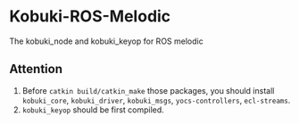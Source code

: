 # Kobuki-ROS-Melodic
The kobuki_node and kobuki_keyop for ROS melodic
## Attention
1. Before `catkin build/catkin_make` those packages, you should install `kobuki_core`, `kobuki_driver`, `kobuki_msgs`, `yocs-controllers`, `ecl-streams`.
2. `kobuki_keyop` should be first compiled.